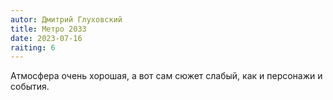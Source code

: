 ```yaml
---
autor: Дмитрий Глуховский
title: Метро 2033
date: 2023-07-16
raiting: 6
---
```

Атмосфера очень хорошая, а вот сам сюжет слабый, как и персонажи и события.